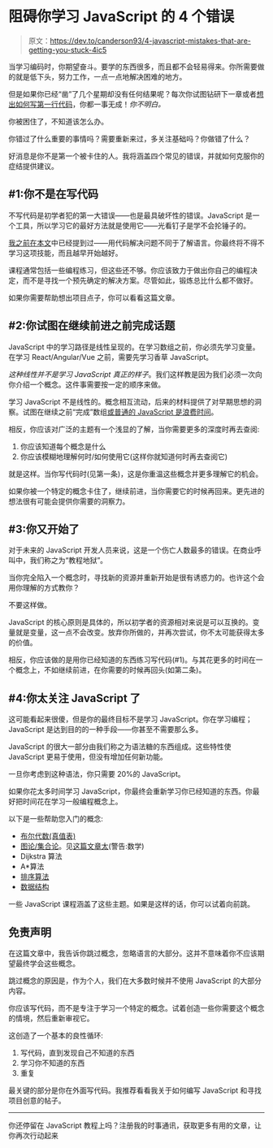 # 阻碍你学习 JavaScript 的 4 个错误

> 原文：<https://dev.to/canderson93/4-javascript-mistakes-that-are-getting-you-stuck-4ic5>

当学习编码时，你期望奋斗。要学的东西很多，而且都不会轻易得来。你所需要做的就是低下头，努力工作，一点一点地解决困难的地方。

但是如果你已经“凿”了几个星期却没有任何结果呢？每次你试图钻研下一章或者[想出如何写第一行代码](https://dev.to/canderson93/how-to-write-javascript-when-you-don-t-know-where-to-begin-5f3f)，你都一事无成！*你不明白。*

你被困住了，不知道该怎么办。

你错过了什么重要的事情吗？需要重新来过，多关注基础吗？你做错了什么？

好消息是你不是第一个被卡住的人。我将涵盖四个常见的错误，并就如何克服你的症结提供建议。

## #1:你不是在写代码

不写代码是初学者犯的第一大错误——也是最具破坏性的错误。JavaScript 是一个工具，所以学习它的最好方法就是使用它——光看钉子是学不会抡锤子的。

[我之前在本文](https://dev.to/canderson93/can-you-actually-learn-javascript-from-an-online-course-5eag)中已经提到过——用代码解决问题不同于了解语言。你最终将不得不学习这项技能，而且越早开始越好。

课程通常包括一些编程练习，但这些还不够。你应该致力于做出你自己的编程决定，而不是寻找一个预先确定的解决方案。尽管如此，锻炼总比什么都不做好。

如果你需要帮助想出项目点子，你可以看看这篇文章。

## #2:你试图在继续前进之前完成话题

JavaScript 中的学习路径是线性呈现的。在学习数组之前，你必须先学习变量。在学习 React/Angular/Vue 之前，需要先学习香草 JavaScript。

*这种线性并不是学习 JavaScript 真正的样子*。我们这样教是因为我们必须一次向你介绍一个概念。这件事需要按一定的顺序来做。

学习 JavaScript 不是线性的。概念相互流动，后来的材料提供了对早期思想的洞察。试图在继续之前“完成”数组[或普通的 JavaScript 是浪费时间](https://dev.to/canderson93/when-to-start-learning-a-front-end-framework-9hk)。

相反，你应该对广泛的主题有一个浅显的了解，当你需要更多的深度时再去查阅:

1.  你应该知道每个概念是什么
2.  你应该模糊地理解何时/如何使用它(这样你就知道何时再去查阅它)

就是这样。当你写代码时(见第一条)，这是你重温这些概念并更多理解它的机会。

如果你被一个特定的概念卡住了，继续前进，当你需要它的时候再回来。更先进的想法很有可能会提供你需要的洞察力。

## #3:你又开始了

对于未来的 JavaScript 开发人员来说，这是一个伤亡人数最多的错误。在商业呼叫中，我们称之为“教程地狱”。

当你完全陷入一个概念时，寻找新的资源并重新开始是很有诱惑力的。也许这个会用你理解的方式教你？

不要这样做。

JavaScript 的核心原则是具体的，所以初学者的资源相对来说是可以互换的。变量就是变量，这一点不会改变。放弃你所做的，并再次尝试，你不太可能获得太多的价值。

相反，你应该做的是用你已经知道的东西练习写代码(#1)。与其花更多的时间在一个概念上，不如继续前进，在你需要的时候再回头(如第二条)。

## #4:你太关注 JavaScript 了

这可能看起来很傻，但是你的最终目标不是学习 JavaScript。你在学习编程；JavaScript 是达到目的的一种手段——你甚至不需要那么多。

JavaScript 的很大一部分由我们称之为语法糖的东西组成。这些特性使 JavaScript 更易于使用，但没有增加任何新功能。

一旦你考虑到这种语法，你只需要 20%的 JavaScript。

如果你花太多时间学习 JavaScript，你最终会重新学习你已经知道的东西。你最好把时间花在学习一般编程概念上。

以下是一些帮助您入门的概念:

*   [布尔代数(真值表)](https://www.cs.utah.edu/~germain/PPS/Topics/truth_tables_and_logic.html)
*   [图论/集合论](https://web.stanford.edu/class/cs103x/)。见[这篇文章太](https://medium.com/basecs/a-gentle-introduction-to-graph-theory-77969829ead8)(警告:数学)
*   Dijkstra 算法
*   A*算法
*   [排序算法](https://www.geeksforgeeks.org/sorting-algorithms/)
*   [数据结构](https://www.freecodecamp.org/news/the-top-data-structures-you-should-know-for-your-next-coding-interview-36af0831f5e3/)

一些 JavaScript 课程涵盖了这些主题。如果是这样的话，你可以试着向前跳。

## 免责声明

在这篇文章中，我告诉你跳过概念，忽略语言的大部分。这并不意味着你不应该期望最终学会这些概念。

跳过概念的原因是，作为个人，我们在大多数时候并不使用 JavaScript 的大部分内容。

你应该写代码，而不是专注于学习一个特定的概念。试着创造一些你需要这个概念的情境，然后重新审视它。

这创造了一个基本的良性循环:

1.  写代码，直到发现自己不知道的东西
2.  学习你不知道的东西
3.  重复

最关键的部分是你在外面写代码。我推荐看看我关于如何编写 JavaScript 和寻找项目创意的帖子。

* * *

你还停留在 JavaScript 教程上吗？注册我的时事通讯，获取更多有用的文章，让你再次行动起来